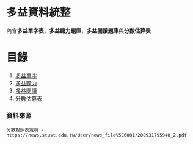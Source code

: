 # 多益資料統整

內含**多益單字表**，**多益聽力題庫**，**多益閱讀題庫**與**分數估算表**

# 目錄

1. [多益單字](多益單字)
2. [多益聽力](多益聽力)
3. [多益閱讀](多益閱讀)
4. [分數估算表](分數估算表.pdf)

### 資料來源
    分數對照表說明 - https://news.stust.edu.tw/User/news_file%5C6001/200931795940_2.pdf
